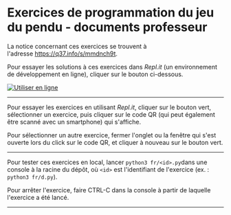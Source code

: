 # Exercices de programmation du jeu du pendu - documents professeur

La notice concernant ces exercices se trouvent à l'adresse https://q37.info/s/mmdnch9t.

Pour essayer les solutions à ces exercices dans *Repl.it* (un environnement de développement en ligne), cliquer sur le bouton ci-dessous.

[![Utiliser en ligne](https://q37.info/s/pcn9vgnj.svg)](https://repl.it/github/epeios-q37/hangman-fr-teacher)


---

Pour essayer les exercices en utilisant *Repl.it*, cliquer sur le bouton vert, sélectionner un exercice, puis cliquer sur le code QR (qui peut également être scanné avec un smartphone) qui s'affiche.

Pour sélectionner un autre exercice, fermer l'onglet ou la fenêtre qui s'est ouverte lors du click sur le code QR, et cliquer à nouveau sur le bouton vert.

---

Pour tester ces exercices en local, lancer `python3 fr/<id>.py`dans une console à la racine du dépôt, où `<id>` est l'identifiant de l'exercice (ex. : `python3 fr/d.py`).

Pour arrêter l'exercice, faire CTRL-C dans la console à partir de laquelle l'exercice a été lancé.

---